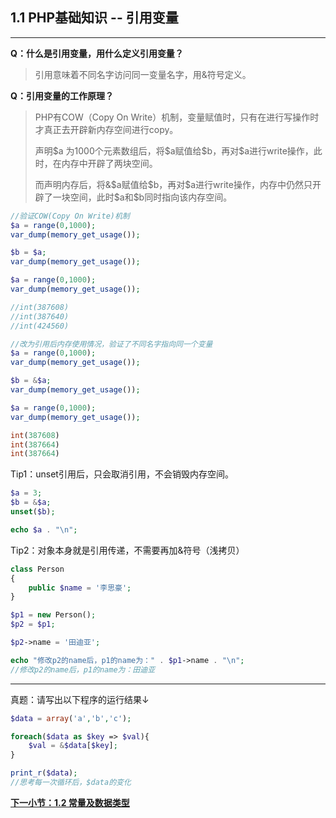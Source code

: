 ## 1.1 PHP基础知识 -- 引用变量
***

**Q：什么是引用变量，用什么定义引用变量？**

> 引用意味着不同名字访问同一变量名字，用&符号定义。

**Q：引用变量的工作原理？**

> PHP有COW（Copy On Write）机制，变量赋值时，只有在进行写操作时才真正去开辟新内存空间进行copy。
> 
> 声明\$a 为1000个元素数组后，将\$a赋值给\$b，再对\$a进行write操作，此时，在内存中开辟了两块空间。
> 
> 而声明内存后，将&\$a赋值给\$b，再对\$a进行write操作，内存中仍然只开辟了一块空间，此时\$a和\$b同时指向该内存空间。
```php
//验证COW(Copy On Write)机制
$a = range(0,1000);
var_dump(memory_get_usage());

$b = $a; 
var_dump(memory_get_usage());

$a = range(0,1000);
var_dump(memory_get_usage());

//int(387608)
//int(387640)
//int(424560)

//改为引用后内存使用情况，验证了不同名字指向同一个变量
$a = range(0,1000);
var_dump(memory_get_usage());

$b = &$a;
var_dump(memory_get_usage());

$a = range(0,1000);
var_dump(memory_get_usage());

int(387608)
int(387664)
int(387664)
```

Tip1：unset引用后，只会取消引用，不会销毁内存空间。
```php
$a = 3;
$b = &$a;
unset($b);

echo $a . "\n";
```

Tip2：对象本身就是引用传递，不需要再加&符号（浅拷贝）
```php
class Person
{
	public $name = '李思豪';
}

$p1 = new Person();
$p2 = $p1;

$p2->name = '田迪亚';

echo "修改p2的name后，p1的name为：" . $p1->name . "\n";
//修改p2的name后，p1的name为：田迪亚
```

***
真题：请写出以下程序的运行结果↓
```php
$data = array('a','b','c');

foreach($data as $key => $val){
	$val = &$data[$key];
}

print_r($data);
//思考每一次循环后，$data的变化
```

[**下一小节：1.2 常量及数据类型**](https://github.com/201502lisihao/PHP-Technology-Stack-Review/blob/master/1-PHP%E5%9F%BA%E7%A1%80%E7%9F%A5%E8%AF%86/1-2%E6%95%B0%E6%8D%AE%E7%B1%BB%E5%9E%8B%E4%B8%8E%E5%B8%B8%E9%87%8F.md)